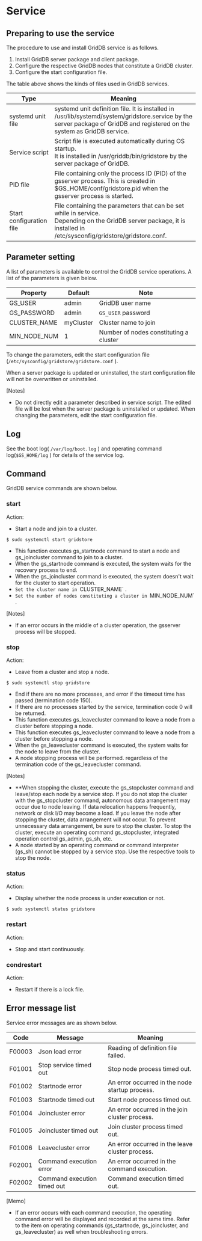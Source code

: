 <a id="griddb_service"></a>
# Service

<a id="preparing_to_use_the_service"></a>
## Preparing to use the service

The procedure to use and install GridDB service is as follows.

1.  Install GridDB server package and client package.
2.  Configure the respective GridDB nodes that constitute a GridDB cluster.
3.  Configure the start configuration file.

The table above shows the kinds of files used in GridDB services.

| Type | Meaning                                          |
|--------------------|----------------------------------------------|
| systemd unit file | systemd unit definition file. It is installed in /usr/lib/systemd/system/gridstore.service by the server package of GridDB and  registered on the system as GridDB service. |
| Service script | Script file is executed automatically during OS startup. <br />It is installed in /usr/griddb/bin/gridstore by the server package of GridDB. |
| PID file | File containing only the process ID (PID) of the gsserver process. This is created in $GS_HOME/conf/gridstore.pid when the gsserver process is started.     |
| Start configuration file | File containing the parameters that can be set while in service. <br />Depending on the GridDB server package, it is installed in /etc/sysconfig/gridstore/gridstore.conf. |


## Parameter setting

A list of parameters is available to control the GridDB service operations. A list of the parameters is given below.

| Property       | Default                          | Note                           |
|--------------|-------------------------------------|--------------------------------|
| GS_USER       | admin                            | GridDB user name               |
| GS_PASSWORD   | admin                            | `GS_USER` password         |
| CLUSTER_NAME  | myCluster | Cluster name to join              |
| MIN_NODE_NUM | 1                                | Number of nodes constituting a cluster   |

To change the parameters, edit the start configuration file (`/etc/sysconfig/gridstore/gridstore.conf` ).

When a server package is updated or uninstalled, the start configuration file will not be overwritten or uninstalled.

[Notes]
-   Do not directly edit a parameter described in service script. The edited file will be lost when the server package is uninstalled or updated.  When changing the parameters, edit the start configuration file.

## Log

See the boot log( `/var/log/boot.log` ) and operating command log(`$GS_HOME/log` ) for details of the service log.


## Command

GridDB service commands are shown below.

### start

Action:

-   Start a node and join to a cluster.

``` example
$ sudo systemctl start gridstore
```

-   This function executes gs_startnode command to start a node and gs_joincluster command to join to a cluster.
-   When the gs_startnode command is executed, the system waits for the recovery process to end.
-   When the gs_joincluster command is executed, the system doesn't wait for the cluster to start operation.
-   `Set the cluster name in `CLUSTER_NAME` .
-   `Set the number of nodes constituting a cluster in `MIN_NODE_NUM` .

[Notes]
-   If an error occurs in the middle of a cluster operation, the gsserver process will be stopped.

### stop

Action:

-   Leave from a cluster and stop a node.

``` example
$ sudo systemctl stop gridstore
```

-   End if there are no more processes, and error if the timeout time has passed (termination code 150).
-   If there are no processes started by the service, termination code 0 will be returned.
-   This function executes gs_leavecluster command to leave a node from a cluster before stopping a node.
-   This function executes gs_leavecluster command to leave a node from a cluster before stopping a node.
-   When the gs_leavecluster command is executed, the system waits for the node to leave from the cluster.
-   A node stopping process will be performed. regardless of the termination code of the gs_leavecluster command.

[Notes]
-   **When stopping the cluster, execute the gs_stopcluster command and leave/stop each node by a service stop. If you do not stop the cluster with the gs_stopcluster command, autonomous data arrangement may occur due to node leaving. If data relocation happens frequently, network or disk I/O may become a load. If you leave the node after stopping the cluster, data arrangement will not occur. To prevent unnecessary data arrangement, be sure to stop the cluster. To stop the cluster, execute an operating command gs_stopcluster, integrated operation control gs_admin, gs_sh, etc.
-   A node started by an operating command or command interpreter (gs_sh) cannot be stopped by a service stop.  Use the respective tools to stop the node.

### status

Action:

-   Display whether the node process is under execution or not.

``` example
$ sudo systemctl status gridstore
```

### restart

Action:

-   Stop and start continuously.

### condrestart

Action:

-   Restart if there is a lock file.


## Error message list

Service error messages are as shown below.

| Code   | Message                     | Meaning                                  |
|--------|-----------------------------|--------------------------------------|
| F00003 | Json load error             | Reading of definition file failed.     |
| F01001 | Stop service timed out      | Stop node process timed out.   |
| F01002 | Startnode error             | An error occurred in the node startup process.   |
| F01003 | Startnode timed out         | Start node process timed out.   |
| F01004 | Joincluster error           | An error occurred in the join cluster process. |
| F01005 | Joincluster timed out       | Join cluster process timed out. |
| F01006 | Leavecluster error          | An error occurred in the leave cluster process. |
| F02001 | Command execution error     | An error occurred in the command execution.     |
| F02002 | Command execution timed out | Command execution timed out.     |

[Memo]
-   If an error occurs with each command execution, the operating command error will be displayed and recorded at the same time.  Refer to the item on operating commands (gs_startnode, gs_joincluster, and gs_leavecluster) as well when troubleshooting errors.

